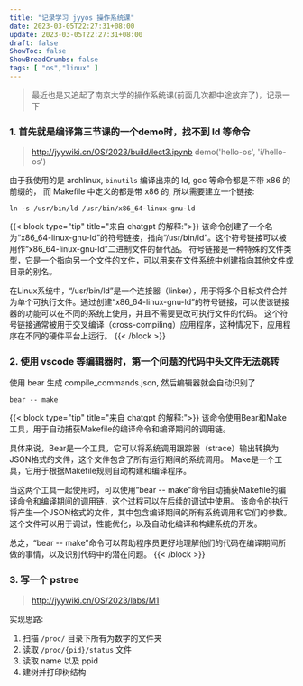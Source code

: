 ```yaml
---
title: "记录学习 jyyos 操作系统课"
date: 2023-03-05T22:27:31+08:00
update: 2023-03-05T22:27:31+08:00
draft: false
ShowToc: false
ShowBreadCrumbs: false
tags: [ "os","linux" ]
---
```



> 最近也是又追起了南京大学的操作系统课(前面几次都中途放弃了)，记录一下

### 1. 首先就是编译第三节课的一个demo时，找不到 ld 等命令

> http://jyywiki.cn/OS/2023/build/lect3.ipynb demo('hello-os', 'i/hello-os')

由于我使用的是 archlinux, `binutils` 编译出来的 ld, gcc 等命令都是不带 x86 的前缀的，
而 Makefile 中定义的都是带 x86 的, 所以需要建立一个链接:

```shell
ln -s /usr/bin/ld /usr/bin/x86_64-linux-gnu-ld
```

{{< block type="tip" title="来自 chatgpt 的解释:">}}
该命令创建了一个名为“x86_64-linux-gnu-ld”的符号链接，指向“/usr/bin/ld”。这个符号链接可以被用作“x86_64-linux-gnu-ld”二进制文件的替代品。
符号链接是一种特殊的文件类型，它是一个指向另一个文件的文件，可以用来在文件系统中创建指向其他文件或目录的别名。

在Linux系统中，“/usr/bin/ld”是一个连接器（linker），用于将多个目标文件合并为单个可执行文件。通过创建“x86_64-linux-gnu-ld”的符号链接，可以使该链接器的功能可以在不同的系统上使用，并且不需要更改可执行文件的代码。
这个符号链接通常被用于交叉编译（cross-compiling）应用程序，这种情况下，应用程序在不同的硬件平台上运行。
{{< /block >}}

### 2. 使用 vscode 等编辑器时，第一个问题的代码中头文件无法跳转

使用 bear 生成 compile_commands.json, 然后编辑器就会自动识别了

```shell
bear -- make
```

{{< block type="tip" title="来自 chatgpt 的解释:">}}
该命令使用Bear和Make工具，用于自动捕获Makefile的编译命令和编译期间的调用链。

具体来说，Bear是一个工具，它可以将系统调用跟踪器（strace）输出转换为JSON格式的文件，这个文件包含了所有运行期间的系统调用。
Make是一个工具，它用于根据Makefile规则自动构建和编译程序。

当这两个工具一起使用时，可以使用“bear -- make”命令自动捕获Makefile的编译命令和编译期间的调用链，这个过程可以在后续的调试中使用。
该命令的执行将产生一个JSON格式的文件，其中包含编译期间的所有系统调用和它们的参数。这个文件可以用于调试，性能优化，以及自动化编译和构建系统的开发。

总之，“bear -- make”命令可以帮助程序员更好地理解他们的代码在编译期间所做的事情，以及识别代码中的潜在问题。
{{< /block >}}

### 3. 写一个 pstree

> http://jyywiki.cn/OS/2023/labs/M1

实现思路:

1. 扫描 `/proc/` 目录下所有为数字的文件夹
2. 读取 `/proc/{pid}/status` 文件
3. 读取 name 以及 ppid
4. 建树并打印树结构
